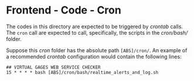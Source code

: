# Frontend - Code - Cron

The codes in this directory are expected to be triggered by *crontab* calls. The ```cron``` call are expected to call, specifically, the scripts in the *cron/bash/* folder.

Suppose this *cron* folder has the absolute path ```[ABS]/cron/```. An example of a recommended *crontab* configuration would contain the following lines:


    ## VIRTUAL GAGES WEB SERVICE CHECKER
    15 * * * * bash [ABS]/cron/bash/realtime_alerts_and_log.sh
